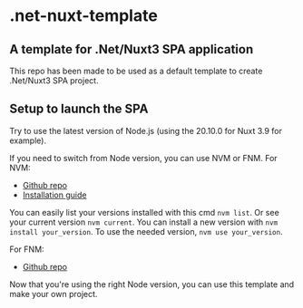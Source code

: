 # .net-nuxt-template

## A template for .Net/Nuxt3 SPA application

This repo has been made to be used as a default template to create .Net/Nuxt3 SPA project.

## Setup to launch the SPA

Try to use the latest version of Node.js (using the 20.10.0 for Nuxt 3.9 for example).

If you need to switch from Node version, you can use NVM or FNM.
For NVM:

- [Github repo](https://github.com/coreybutler/nvm-windows#readme)
- [Installation guide](https://www.freecodecamp.org/news/node-version-manager-nvm-install-guide/)

You can easily list your versions installed with this cmd ```nvm list```.
Or see your current version ```nvm current```.
You can install a new version with ```nvm install your_version```.
To use the needed version, ```nvm use your_version```.

For FNM:

- [Github repo](https://github.com/Schniz/fnm)

Now that you're using the right Node version, you can use this template and make your own project.
